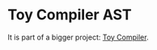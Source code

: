 # Toy Compiler AST

It is part of a bigger project: [Toy Compiler](https://github.com/igorbonadio/toy_compiler).
